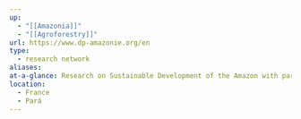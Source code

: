 ```yaml
---
up:
  - "[[Amazonia]]"
  - "[[Agroforestry]]"
url: https://www.dp-amazonie.org/en
type:
  - research network
aliases: 
at-a-glance: Research on Sustainable Development of the Amazon with partnerships in Belém and France
location:
  - France
  - Pará
---
```

